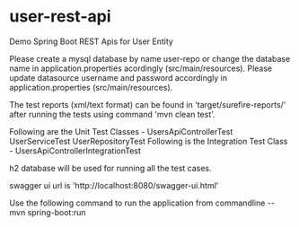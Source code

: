 # user-rest-api
Demo Spring Boot REST Apis for User Entity

Please create a mysql database by name user-repo or change the database name in application.properties acordingly (src/main/resources).
Please update datasource username and password accordingly in application.properties (src/main/resources).

The test reports (xml/text format) can be found in 'target/surefire-reports/' after running the tests using command 'mvn clean test'.

Following are the Unit Test Classes -
    UsersApiControllerTest
    UserServiceTest
    UserRepositoryTest
Following is the Integration Test Class -
    UsersApiControllerIntegrationTest

h2 database will be used for running all the test cases.

swagger ui url is 'http://localhost:8080/swagger-ui.html'

Use the following command to run the application from commandline --
    mvn spring-boot:run
